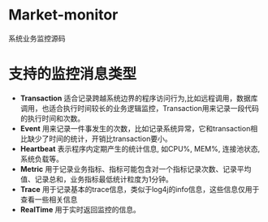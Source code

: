 # Market-monitor
系统业务监控源码

# 支持的监控消息类型
+  **Transaction** 适合记录跨越系统边界的程序访问行为,比如远程调用，数据库调用，也适合执行时间较长的业务逻辑监控，Transaction用来记录一段代码的执行时间和次数。
+  **Event** 用来记录一件事发生的次数，比如记录系统异常，它和transaction相比缺少了时间的统计，开销比transaction要小。
+  **Heartbeat** 表示程序内定期产生的统计信息, 如CPU%, MEM%, 连接池状态, 系统负载等。
+  **Metric**  用于记录业务指标、指标可能包含对一个指标记录次数、记录平均值、记录总和，业务指标最低统计粒度为1分钟。
+  **Trace** 用于记录基本的trace信息，类似于log4j的info信息，这些信息仅用于查看一些相关信息
+  **RealTime** 用于实时返回监控的信息。
